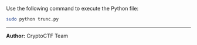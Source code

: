 
Use the following command to execute the Python file:

```bash
sudo python trunc.py
```
---
**Author:** CryptoCTF Team